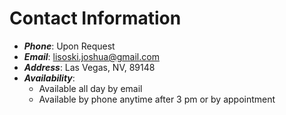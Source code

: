 # Contact Information
- __*Phone*__: Upon Request
- __*Email*__: lisoski.joshua@gmail.com
- __*Address*__: Las Vegas, NV, 89148
- __*Availability*__:
    - Available all day by email
    - Available by phone anytime after 3 pm or by appointment 
